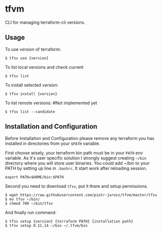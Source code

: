 tfvm
========

CLI for managing terraform-cli versions.

Usage
-----

To use *version* of terraform:

    $ tfsv use {version}

To list local versions and check current

    $ tfsv list

To install selected *version*:

    $ tfsv install {version}
    
To list remote versions: #Not implemented yet

    $ tfsv list --candidate

Installation and Configuration
-------------
Before Installation and Configuration please remove any terraform you has installed in directories from your ```$PATH``` variable.

First choose wisely, your terraform bin path must be in your ```PATH``` env variable.
As it's user specific solution I strongly suggest creating ```~/bin``` directory where you will store user binaries.
You could add ~/bin to your PATH by setting up line in ```.bashrc```. It start work after reloading session.

    export PATH=$HOME/bin:$PATH

Second you need to download ```tfsv```, put it there and setup permissions.

    $ wget https://raw.githubusercontent.com/piotr-jarosz/tfvm/master/tfsv
    $ mv tfsv ~/bin/
    $ chmod 700 ~/bin/tfsv

And finally run command:

    $ tfsv setup {version} {terraform PATH} {installation path}
    $ tfsv setup 0.11.14 ~/bin ~/.tfvm/bin

